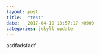 ```yaml
---
layout: post
title:  "test"
date:   2017-04-19 13:57:17 +0900
categories: jekyll update
---
```


asdfadsfadf